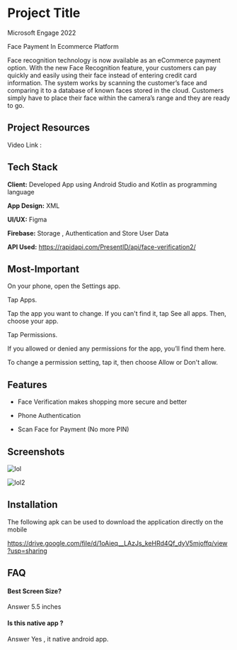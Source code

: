 
# Project Title

Microsoft Engage 2022

Face Payment In Ecommerce Platform

Face recognition technology is now available as an eCommerce payment option. With the new Face Recognition feature, your customers can pay quickly and easily using their face instead of entering credit card information. The system works by scanning the customer’s face and comparing it to a database of known faces stored in the cloud. Customers simply have to place their face within the camera’s range and they are ready to go.


## Project Resources

Video Link :

## Tech Stack

**Client:** Developed App using Android Studio and Kotlin as programming language

**App Design:** XML

**UI/UX:** Figma

**Firebase:** Storage , Authentication and Store User Data  

**API Used:** https://rapidapi.com/PresentID/api/face-verification2/

## Most-Important

On your phone, open the Settings app.

Tap Apps.

Tap the app you want to change. If you can't find it, tap See all apps. Then, choose your app.

Tap Permissions.

If you allowed or denied any permissions for the app, you’ll find them here.

To change a permission setting, tap it, then choose Allow or Don't allow.

## Features

- Face Verification makes shopping more secure and better

- Phone Authentication

- Scan Face for Payment (No more PIN)


## Screenshots

![lol](https://user-images.githubusercontent.com/81950754/170866889-460b4826-bb3e-43b9-bd56-e2cbdce11342.png)

![lol2](https://user-images.githubusercontent.com/81950754/170867110-b70ed1f6-de89-480f-8b1a-99c2910fb82a.png)


## Installation

The following apk can be used to download the application directly on the mobile 

https://drive.google.com/file/d/1oAieq__LAzJs_keHRd4Qf_dyV5mjoffq/view?usp=sharing
    
## FAQ

#### Best Screen Size?

Answer 5.5 inches

#### Is this native app ?

Answer Yes , it native android app.

